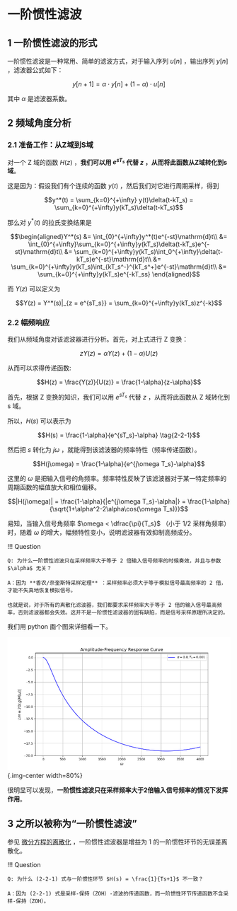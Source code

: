 # 一阶惯性滤波

## 1 一阶惯性滤波的形式

一阶惯性滤波是一种常用、简单的滤波方式，对于输入序列 $u[n]$ ，输出序列 $y[n]$ ，滤波器公式如下：

$$y[n+1] = \alpha \cdot y[n] + (1-\alpha)\cdot u[n]$$

其中 $\alpha$ 是滤波器系数。

## 2 频域角度分析

### 2.1 准备工作：从Z域到S域

对一个 Z 域的函数 $H(z)$ ，**我们可以用 $e^{sT_s}$ 代替 $z$ ，从而将此函数从Z域转化到s域**。

这是因为：假设我们有个连续的函数 $y(t)$ ，然后我们对它进行周期采样，得到

$$y^*(t) = \sum_{k=0}^{+\infty} y(t)\delta(t-kT_s) = \sum_{k=0}^{+\infty}y(kT_s)\delta(t-kT_s)$$

那么对 $y^*(t)$ 的拉氏变换结果是

$$\begin{aligned}Y^*(s) &= \int_{0}^{+\infty}y^*(t)e^{-st}\mathrm{d}t\\
&= \int_{0}^{+\infty}\sum_{k=0}^{+\infty}y(kT_s)\delta(t-kT_s)e^{-st}\mathrm{d}t\\
&= \sum_{k=0}^{+\infty}y(kT_s)\int_0^{+\infty}\delta(t-kT_s)e^{-st}\mathrm{d}t\\
&= \sum_{k=0}^{+\infty}y(kT_s)\int_{kT_s^-}^{kT_s^+}e^{-st}\mathrm{d}t\\
&= \sum_{k=0}^{+\infty}y(kT_s)e^{-kT_ss}
\end{aligned}$$

而 $Y(z)$ 可以定义为

$$Y(z) = Y^*(s)|_{z = e^{sT_s}} = \sum_{k=0}^{+\infty}y(kT_s)z^{-k}$$

### 2.2 幅频响应

我们从频域角度对该滤波器进行分析。首先，对上式进行 Z 变换：

$$zY(z) = \alpha Y(z)+(1-\alpha)U(z)$$

从而可以求得传递函数:

$$H(z) = \frac{Y(z)}{U(z)} = \frac{1-\alpha}{z-\alpha}$$

首先，根据 Z 变换的知识，我们可以用 $e^{sT_s}$ 代替 $z$ ，从而将此函数从 Z 域转化到 s 域。

所以，$H(s)$ 可以表示为

$$H(s) = \frac{1-\alpha}{e^{sT_s}-\alpha} \tag{2-2-1}$$

然后把 $s$ 转化为 $j\omega$ ，就能得到该滤波器的频率特性（频率传递函数）。

$$H(j\omega) = \frac{1-\alpha}{e^{j\omega T_s}-\alpha}$$

这里的 $\omega$ 是把输入信号的角频率。频率特性反映了该滤波器对于某一特定频率的周期函数的幅值放大和相位偏移。

$$|H(j\omega)| = \frac{1-\alpha}{|e^{j\omega T_s}-\alpha|} = \frac{1-\alpha}{\sqrt{1+\alpha^2-2\alpha\cos(\omega T_s)}}$$

易知，当输入信号角频率 $\omega < \dfrac{\pi}{T_s}$ （小于 1/2 采样角频率）时，随着 $\omega$ 的增大，幅频特性变小，说明滤波器有效抑制高频成分。

!!! Question

    Q: 为什么一阶惯性滤波只在采样频率大于等于 2 倍输入信号频率的时候奏效，并且与参数 $\alpha$ 无关？

    A：因为 **香农/奈奎斯特采样定理** ：采样频率必须大于等于模拟信号最高频率的 2 倍，才能不失真地恢复模拟信号。

    也就是说，对于所有的离散化滤波器，我们都要求采样频率大于等于 2 倍的输入信号最高频率，否则滤波器都会失效。这并不是一阶惯性滤波器的固有缺陷，而是信号采样原理所决定的。

我们用 python 画个图来详细看一下。

![](./一阶惯性滤波.assets/一阶惯性滤波.png){.img-center width=80%}

很明显可以发现，**一阶惯性滤波只在采样频率大于2倍输入信号频率的情况下发挥作用**。

## 3 之所以被称为“一阶惯性滤波”

参见 [微分方程的离散化](../自动控制原理/微分方程的离散化.md) ，一阶惯性滤波器是增益为 1 的一阶惯性环节的无误差离散化。

!!! Question

    Q: 为什么 (2-2-1) 式与一阶惯性环节 $H(s) = \frac{1}{Ts+1}$ 不一致？

    A：因为 (2-2-1) 式是采样-保持（ZOH）-滤波的传递函数，而一阶惯性环节传递函数不含采样-保持（ZOH）。
